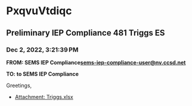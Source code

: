 # PxqvuVtdiqc
## Preliminary IEP Compliance 481 Triggs ES
### Dec 2, 2022, 3:21:39 PM
**FROM: SEMS IEP Compliance<sems-iep-compliance-user@nv.ccsd.net>**

**TO: to SEMS IEP Compliance**


Greetings, 





* [Attachment: Triggs.xlsx](PxqvuVtdiqc-attachment-1.xlsx)
